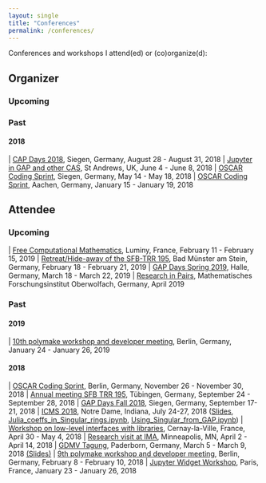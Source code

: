 ```yaml
---
layout: single
title: "Conferences"
permalink: /conferences/
---
```


Conferences and workshops I attend(ed) or (co)organize(d):

## Organizer

### Upcoming

### Past

#### 2018

| [CAP Days 2018](https://homalg-project.github.io/capdays-2018/), Siegen, Germany, August 28 - August 31, 2018
| [Jupyter in GAP and other CAS](http://gapdays.de/gap-jupyter-days2018/), St Andrews, UK, June 4 - June 8, 2018
| [OSCAR Coding Sprint](https://oscar.computeralgebra.de/meetings/Meeting-5-2018/), Siegen, Germany, May 14 - May 18, 2018
| [OSCAR Coding Sprint](https://oscar.computeralgebra.de/meetings/Meeting-1-2018/), Aachen, Germany, January 15 - January 19, 2018

## Attendee

### Upcoming

| [Free Computational Mathematics](https://conferences.cirm-math.fr/1978.html), Luminy, France, February 11 - February 15, 2019
| [Retreat/Hide-away of the SFB-TRR 195](https://www.computeralgebra.de/sfb/events/), Bad Münster am Stein, Germany, February 18 - February 21, 2019
| [GAP Days Spring 2019](https://www.gapdays.de/gapdays2019-spring/), Halle, Germany, March 18 - March 22, 2019
| [Research in Pairs](https://www.mfo.de/scientific-programme/long-term/research-in-pairs), Mathematisches Forschungsinstitut Oberwolfach, Germany, April 2019

### Past

#### 2019
| [10th polymake workshop and developer meeting](https://polymake.org/doku.php/workshops), Berlin, Germany, January 24 - January 26, 2019

#### 2018

| [OSCAR Coding Sprint](https://oscar.computeralgebra.de/meetings/Meeting-11-2018/), Berlin, Germany, November 26 - November 30, 2018
| [Annual meeting SFB TRR 195](http://www.math.uni-tuebingen.de/arbeitsbereiche/geometrie/annual-meeting-sfb-trr-195-1), Tübingen, Germany, September 24 - September 28, 2018
| [GAP Days Fall 2018](www.gapdays.de/gapdays2018-fall/), Siegen, Germany, September 17-21, 2018
| [ICMS 2018](http://icms-conference.org/2018/), Notre Dame, Indiana, July 24-27, 2018 ([Slides](../downloads/ICMS2018.pdf), [Julia_coeffs_in_Singular_rings.ipynb](../downloads/Julia_coeffs_in_Singular_rings.ipynb), [Using_Singular_from_GAP.ipynb](../downloads/Using_Singular_from_GAP.ipynb))
| [Workshop on low-level interfaces with libraries](https://github.com/OpenDreamKit/OpenDreamKit/issues/251), Cernay-la-Ville, France, April 30 - May 4, 2018
| [Research visit at IMA](https://ima.umn.edu/2017-2018.2), Minneapolis, MN, April 2 - April 14, 2018
| [GDMV Tagung](http://www.gdmv2018.de/), Paderborn, Germany, March 5 - March 9, 2018 [(Slides)](../downloads/2018_03_06_GDMV2018.pdf)
| [9th polymake workshop and developer meeting](https://polymake.org/doku.php/workshop0218), Berlin, Germany, February 8 - February 10, 2018
| [Jupyter Widget Workshop](https://github.com/OpenDreamKit/OpenDreamKit/issues/246), Paris, France, January 23 - January 26, 2018

